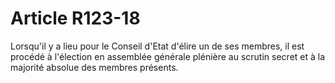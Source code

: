 # Article R123-18

Lorsqu'il y a lieu pour le Conseil d'Etat d'élire un de ses membres, il est procédé à l'élection en assemblée générale plénière au scrutin secret et à la majorité absolue des membres présents.
